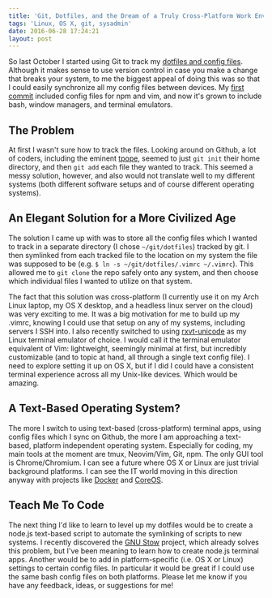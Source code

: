 ```yaml
---
title: 'Git, Dotfiles, and the Dream of a Truly Cross-Platform Work Environment'
tags: 'Linux, OS X, git, sysadmin'
date: 2016-06-28 17:24:21
layout: post
---
```



So last October I started using Git to track my [dotfiles and config files](https://github.com/christopherfujino/dotfiles). Although it makes sense to use version control in case you make a change that breaks your system, to me the biggest appeal of doing this was so that I could easily synchronize all my config files between devices. My [first commit](https://github.com/christopherfujino/dotfiles/commit/041b0d1d845e640d3534f5ebbe73da3315a646f9) included config files for npm and vim, and now it's grown to include bash, window managers, and terminal emulators.

## The Problem

At first I wasn't sure how to track the files. Looking around on Github, a lot of coders, including the eminent [tpope](https://github.com/tpope/tpope), seemed to just `git init` their home directory, and then `git add` each file they wanted to track. This seemed a messy solution, however, and also would not translate well to my different systems (both different software setups and of course different operating systems).

## An Elegant Solution for a More Civilized Age

The solution I came up with was to store all the config files which I wanted to track in a separate directory (I chose `~/git/dotfiles`) tracked by git. I then symlinked from each tracked file to the location on my system the file was supposed to be (e.g. `$ ln -s ~/git/dotfiles/.vimrc ~/.vimrc`). This allowed me to `git clone` the repo safely onto any system, and then choose which individual files I wanted to utilize on that system.

The fact that this solution was cross-platform (I currently use it on my Arch Linux laptop, my OS X desktop, and a headless linux server on the cloud) was very exciting to me. It was a big motivation for me to build up my .vimrc, knowing I could use that setup on any of my systems, including servers I SSH into. I also recently switched to using [rxvt-unicode](http://software.schmorp.de/pkg/rxvt-unicode.html) as my Linux terminal emulator of choice. I would call it the terminal emulator equivalent of Vim: lightweight, seemingly minimal at first, but incredibly customizable (and to topic at hand, all through a single text config file). I need to explore setting it up on OS X, but if I did I could have a consistent terminal experience across all my Unix-like devices. Which would be amazing.

## A Text-Based Operating System?

The more I switch to using text-based (cross-platform) terminal apps, using config files which I sync on Github, the more I am approaching a text-based, platform independent operating system. Especially for coding, my main tools at the moment are tmux, Neovim/Vim, Git, npm. The only GUI tool is Chrome/Chromium. I can see a future where OS X or Linux are just trivial background platforms. I can see the IT world moving in this direction anyway with projects like [Docker](http://docker.com) and [CoreOS](https://coreos.com/).

## Teach Me To Code

The next thing I'd like to learn to level up my dotfiles would be to create a node.js text-based script to automate the symlinking of scripts to new systems. I recently discovered the [GNU Stow](http://savannah.gnu.org/projects/stow) project, which already solves this problem, but I've been meaning to learn how to create node.js terminal apps. Another would be to add in platform-specific (i.e. OS X or Linux) settings to certain config files. In particular it would be great if I could use the same bash config files on both platforms. Please let me know if you have any feedback, ideas, or suggestions for me!
